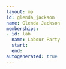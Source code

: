 ```yaml
---
layout: mp
id: glenda_jackson
name: Glenda Jackson
memberships:
- id: lab
  name: Labour Party
  start: 
  end: 
autogenerated: true
---
```

